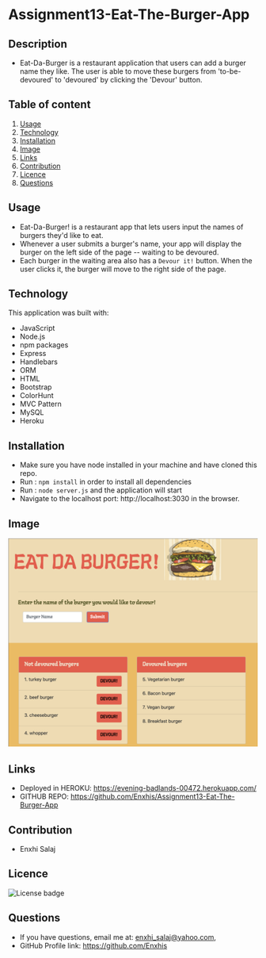# Assignment13-Eat-The-Burger-App

## Description
   * Eat-Da-Burger is a restaurant application that users can add a burger name they like. 
   The user is able to move these burgers from 'to-be-devoured' to 'devoured' by clicking the 'Devour' button.

## Table of content
  1. [Usage](#usage)
  2. [Technology](#technology)
  3. [Installation](#installation)
  4. [Image](#image)
  5. [Links](#links)
  6. [Contribution](#contribution)
  7. [Licence](#licence)
  8. [Questions](#questions)

## Usage
   * Eat-Da-Burger! is a restaurant app that lets users input the names of burgers they'd like to eat.
   * Whenever a user submits a burger's name, your app will display the burger on the left side of the page -- waiting to be     devoured.
   * Each burger in the waiting area also has a `Devour it!` button. When the user clicks it, the burger will move to the right side of the page.

## Technology
This application was built with:
  * JavaScript
  * Node.js
  * npm packages
  * Express
  * Handlebars
  * ORM
  * HTML
  * Bootstrap
  * ColorHunt
  * MVC Pattern
  * MySQL
  * Heroku

## Installation
 * Make sure you have node installed in your machine and have cloned this repo.
 * Run : ```npm install``` in order to install all dependencies 
 * Run : ```node server.js``` and the application will start 
 * Navigate to the localhost port: http://localhost:3030 in the browser.

## Image
![Eat-Da-Burger](/public/Screenshot/app-screenshot.png)

## Links
   * Deployed in HEROKU: https://evening-badlands-00472.herokuapp.com/
   * GITHUB REPO:        https://github.com/Enxhis/Assignment13-Eat-The-Burger-App

## Contribution
  * Enxhi Salaj

## Licence
![License badge](https://img.shields.io/badge/license-MIT-green)

## Questions
  * If you have questions, email me at: enxhi_salaj@yahoo.com,
  * GitHub Profile link: https://github.com/Enxhis
